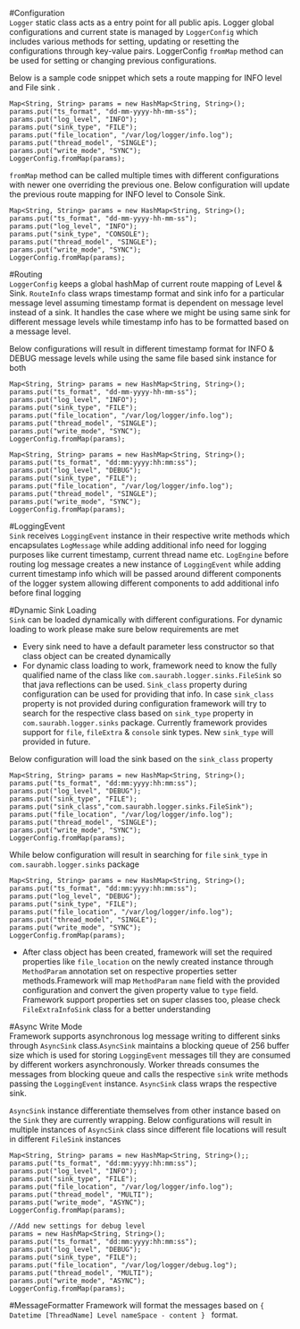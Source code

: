 #Configuration </br>
`Logger` static class acts as a entry point for all public apis. Logger global configurations and current state is managed by `LoggerConfig` which includes various methods for setting, updating or resetting the configurations through key-value pairs. LoggerConfig `fromMap` method can be used for setting or changing previous configurations. </br>

Below is a sample code snippet which sets a route mapping for INFO level and File sink .

```
Map<String, String> params = new HashMap<String, String>();
params.put("ts_format", "dd­-mm­-yyyy-­hh-­mm-­ss");
params.put("log_level", "INFO");
params.put("sink_type", "FILE");
params.put("file_location", "/var/log/logger/info.log");
params.put("thread_model", "SINGLE");
params.put("write_mode", "SYNC");
LoggerConfig.fromMap(params);
```
`fromMap` method can be called multiple times with different configurations with newer one overriding the previous one. Below configuration will update the previous route mapping for INFO level to Console Sink.

```
Map<String, String> params = new HashMap<String, String>();
params.put("ts_format", "dd­-mm­-yyyy-­hh-­mm-­ss");
params.put("log_level", "INFO");
params.put("sink_type", "CONSOLE");
params.put("thread_model", "SINGLE");
params.put("write_mode", "SYNC");
LoggerConfig.fromMap(params);
```

#Routing</br>
`LoggerConfig` keeps a global hashMap of current route mapping of Level & Sink. `RouteInfo` class wraps timestamp format and sink info for a particular message level assuming timestamp format is dependent on message level instead of a sink. It handles the case where we might be using same sink for different message levels while timestamp info has to be formatted based on a message level.

Below configurations will result in different timestamp format for INFO & DEBUG message levels while using the same file based sink instance for both

```
Map<String, String> params = new HashMap<String, String>();
params.put("ts_format", "dd­-mm­-yyyy-­hh-­mm-­ss");
params.put("log_level", "INFO");
params.put("sink_type", "FILE");
params.put("file_location", "/var/log/logger/info.log");
params.put("thread_model", "SINGLE");
params.put("write_mode", "SYNC");
LoggerConfig.fromMap(params);
```
```
Map<String, String> params = new HashMap<String, String>();
params.put("ts_format", "dd­:mm­:yyyy:hh:­mm:­ss");
params.put("log_level", "DEBUG");
params.put("sink_type", "FILE");
params.put("file_location", "/var/log/logger/info.log");
params.put("thread_model", "SINGLE");
params.put("write_mode", "SYNC");
LoggerConfig.fromMap(params);
```

#LoggingEvent</br>
`Sink` receives `LoggingEvent` instance in their respective write methods which encapsulates `LogMessage` while adding additional info need for logging purposes like current timestamp, current thread name etc. `LogEngine` before routing log message creates a new instance of `LoggingEvent` while adding current timestamp info which will be passed around different components of the logger system allowing different components to add additional info before final logging

#Dynamic Sink Loading</br>
`Sink` can be loaded dynamically with different configurations. For dynamic loading to work please make sure below requirements are met

* Every sink need to have a default parameter less constructor so that class object can be created dynamically
* For dynamic class loading to work, framework need to know the fully qualified name of the class like `com.saurabh.logger.sinks.FileSink` so that java reflections can be used. `Sink_class` property during configuration can be used for providing that info. In case `sink_class` property is not provided during configuration framework will try to search for the respective class based on `sink_type` property in `com.saurabh.logger.sinks` package. Currently framework provides support for `file`, `fileExtra` & `console` sink types. New `sink_type` will provided in future.

Below configuration will load the sink based on the `sink_class` property

```
Map<String, String> params = new HashMap<String, String>();
params.put("ts_format", "dd­:mm­:yyyy:hh:­mm:­ss");
params.put("log_level", "DEBUG");
params.put("sink_type", "FILE");
params.put("sink_class","com.saurabh.logger.sinks.FileSink");
params.put("file_location", "/var/log/logger/info.log");
params.put("thread_model", "SINGLE");
params.put("write_mode", "SYNC");
LoggerConfig.fromMap(params);
```

While below configuration will result in searching for `file` `sink_type` in `com.saurabh.logger.sinks` package

```
Map<String, String> params = new HashMap<String, String>();
params.put("ts_format", "dd­:mm­:yyyy:hh:­mm:­ss");
params.put("log_level", "DEBUG");
params.put("sink_type", "FILE");
params.put("file_location", "/var/log/logger/info.log");
params.put("thread_model", "SINGLE");
params.put("write_mode", "SYNC");
LoggerConfig.fromMap(params);
```
* After class object has been created, framework will set the required properties like `file_location` on the newly created instance through `MethodParam` annotation set on respective properties setter methods.Framework will map `MethodParam` `name` field with the provided configuration and convert the given property value to `type` field. Framework support properties set on super classes too, please check `FileExtraInfoSink` class for a better understanding

#Async Write Mode</br>
Framework supports asynchronous log message writing to different sinks through `AsyncSink` class.`AsyncSink` maintains a blocking queue of 256 buffer size which is used for storing `LoggingEvent` messages till they are consumed by different workers asynchronously. Worker threads consumes the messages from blocking queue and calls the respective `sink` write methods passing the `LoggingEvent` instance. `AsyncSink` class wraps the respective sink.

`AsyncSink` instance differentiate themselves from other instance based on the `Sink` they are currently wrapping. Below configurations will result in multiple instances of `AsyncSink` class since different file locations will result in different `FileSink` instances

```
Map<String, String> params = new HashMap<String, String>();;
params.put("ts_format", "dd­:mm­:yyyy:hh:­mm:­ss");
params.put("log_level", "INFO");
params.put("sink_type", "FILE");
params.put("file_location", "/var/log/logger/info.log");
params.put("thread_model", "MULTI");
params.put("write_mode", "ASYNC");
LoggerConfig.fromMap(params);

//Add new settings for debug level
params = new HashMap<String, String>();
params.put("ts_format", "dd­:mm­:yyyy:hh:­mm:­ss");
params.put("log_level", "DEBUG");
params.put("sink_type", "FILE");
params.put("file_location", "/var/log/logger/debug.log");
params.put("thread_model", "MULTI");
params.put("write_mode", "ASYNC");
LoggerConfig.fromMap(params);
```

#MessageFormatter
Framework will format the messages based on `{ Datetime [ThreadName] Level nameSpace - content } ` format.
